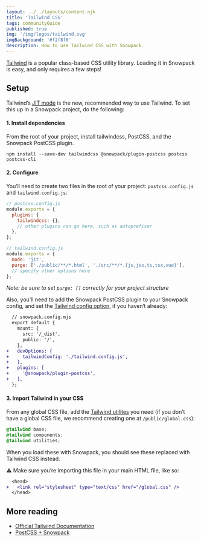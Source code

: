 ```yaml
---
layout: ../../layouts/content.njk
title: 'Tailwind CSS'
tags: communityGuide
published: true
img: '/img/logos/tailwind.svg'
imgBackground: '#f2f8f8'
description: How to use Tailwind CSS with Snowpack.
---
```


[Tailwind](https://tailwindcss.com) is a popular class-based CSS utility library. Loading it in Snowpack is easy, and only requires a few steps!

## Setup

Tailwind’s [JIT mode][tailwind-jit] is the new, recommended way to use Tailwind. To set this up in a Snowpack project, do the following:

#### 1. Install dependencies

From the root of your project, install tailwindcss, PostCSS, and the Snowpack PostCSS plugin.

```
npm install --save-dev tailwindcss @snowpack/plugin-postcss postcss postcss-cli
```

#### 2. Configure

You’ll need to create two files in the root of your project: `postcss.config.js` and `tailwind.config.js`:

```js
// postcss.config.js
module.exports = {
  plugins: {
    tailwindcss: {},
    // other plugins can go here, such as autoprefixer
  },
};
```

```js
// tailwind.config.js
module.exports = {
  mode: 'jit',
  purge: ['./public/**/*.html', './src/**/*.{js,jsx,ts,tsx,vue}'],
  // specify other options here
};
```

_Note: be sure to set `purge: []` correctly for your project structure_

Also, you’ll need to add the Snowpack PostCSS plugin to your Snowpack config, and set the [Tailwind config option][config-tailwind], if you haven‘t already:

```diff
  // snowpack.config.mjs
  export default {
    mount: {
      src: '/_dist',
      public: '/',
    },
+   devOptions: {
+     tailwindConfig: './tailwind.config.js',
+   },
+   plugins: [
+     '@snowpack/plugin-postcss',
+   ],
  };
```

#### 3. Import Tailwind in your CSS

From any global CSS file, add the [Tailwind utilites][tailwind-utilities] you need (if you don’t have a global CSS file, we recommend creating one at `/public/global.css`):

```css
@tailwind base;
@tailwind components;
@tailwind utilities;
```

When you load these with Snowpack, you should see these replaced with Tailwind CSS instead.

⚠️ Make sure you’re importing this file in your main HTML file, like so:

```diff
  <head>
+   <link rel="stylesheet" type="text/css" href="/global.css" />
  </head>
```

## More reading

- [Official Tailwind Documentation][tailwind-postcss]
- [PostCSS + Snowpack][snowpack-postcss]

[config-tailwind]: https://snowpack.dev/reference/configuration#devoptions.tailwindConfig
[snowpack-postcss]: /guides/postcss/
[tailwind-jit]: https://tailwindcss.com/docs/just-in-time-mode
[tailwind-postcss]: https://tailwindcss.com/docs/installation/#using-tailwind-with-postcss
[tailwind-utilities]: https://tailwindcss.com/docs/adding-new-utilities#using-css
